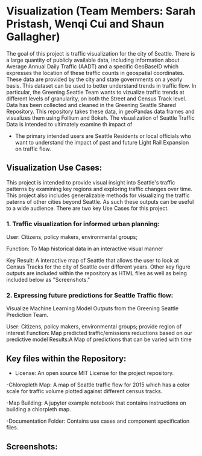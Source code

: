 # Visualization (Team Members: Sarah Pristash, Wenqi Cui and Shaun Gallagher)

The goal of this project is traffic visualization for the city of Seattle. There is a large quantity of publicly available data, including information about Average Annual Daily Traffic (AADT) and a specific GeoBaseID which expresses the location of these traffic counts in geospatial coordinates. These data are provided by the city and state governments on a yearly basis. This dataset can be used to better understand trends in traffic flow. In particular, the Greening Seattle Team wants to vizualize traffic trends at different levels of granularity, on both the Street and Census Track level. Data has been collected and cleaned in the Greening Seattle Shared Repository. This repository takes these data, in geoPandas data frames and visualizes them using Follium and Bokeh. The visualization of Seattle Traffic Data is intended to ultimately examine th impact of   

- The primary intended users are Seattle Residents or local officials who want to understand the impact of past and future Light Rail Expansion on traffic flow.


## Visualization Use Cases:

This project is intended to provide visual insight into Seattle's traffic patterns by examining key regions and exploring traffic changes over time. This project also includes generalizable methods for visualizing the traffic paterns of other cities beyond Seattle. As such these outputs can be useful to a wide audience. There are two key Use Cases for this project.  

### 1. Traffic visualization for informed urban planning:   
User: Citizens, policy makers, environmental groups; 

Function: To Map historical data in an interactive visual manner

Key Result: A interactive map of Seattle that allows the user to look at Census Tracks for the city of Seattle over different years. Other key figure outputs are included within the repository as HTML files as well as being included below as "Screenshots."   

### 2. Expressing future predictions for Seattle Traffic flow:
Visualize Machine Learning Model Outputs from the Greening Seattle Prediction Team. 

User: Citizens, policy makers, environmental groups; provide region of interest
Function: Map predicted traffic/emissions reductions based on our predictive model
Results:A  Map of predictions that can be varied with time


## Key files within the Repository:

- License: An open source MIT License for the project repository.

-Chloropleth Map: A map of Seattle traffic flow for 2015 which has a color scale for traffic volume plotted against different census tracks.

-Map Building: A jupyter example notebook that contains instructions on building a chlorpleth map. 

-Documentation Folder: Contains use cases and component specification files.
 

  





## Screenshots:
